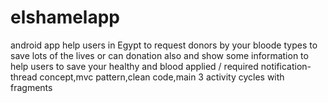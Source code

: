 # elshamelapp

android app help users in Egypt to request donors by your bloode types to save lots of the lives or can donation also and  show some information to help users to save your healthy and blood
 applied / required notification-thread concept,mvc pattern,clean code,main 3 activity cycles with fragments
